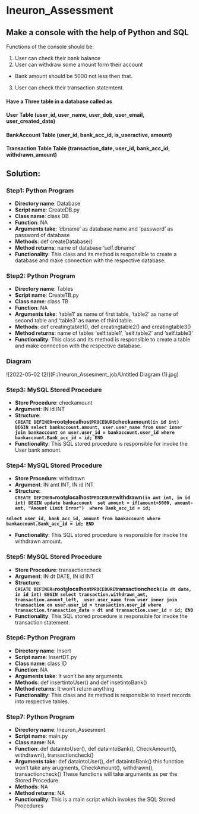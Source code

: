 # Ineuron_Assessment

## Make a console with the help of Python and SQL
Functions of the console should be:
1.	User can check their bank balance
2.	User can withdraw some amount form their account
-	Bank amount should be 5000 not less then that.
3.	User can check their transaction statemtent.

#### Have a Three table in a database called as 
#### User Table (user_id, user_name, user_dob, user_email, user_created_date)
#### BankAccount Table (user_id, bank_acc_id, is_useractive, amount)
#### Transaction Table Table (transaction_date, user_id, bank_acc_id, withdrawn_amount)


## Solution:

### Step1: Python Program
* **Directory name**: Database
* **Script name**: CreateDB.py
* **Class name**: class DB
* **Function**: NA
* **Arguments take**:  ‘dbname’ as database name and ‘password’ as password of database
* **Methods**: def createDatabase()
* **Method returns**: name of database ‘self.dbname’
* **Functionality**: This class and its method is responsible to create a database and make connection with the respective database.

### Step2: Python Program
* **Directory name**: Tables
* **Script name**: CreateTB.py
* **Class name**: class TB
* **Function**: NA
* **Arguments take**:  ‘table1’ as name of first table, ‘table2’ as name of second table and ‘table3’ as name of third table. 
* **Methods**: def creatingtable1(), def creatingtable2() and creatingtable3() 
* **Method returns**: name of tables ‘self.table1’, ‘self.table2’ and ‘self.table3’
* **Functionality**: This class and its method is responsible to create a table and make connection with the respective database.

### Diagram
![2022-05-02 (2)](‪F:/Ineuron_Assesment_job/Untitled Diagram (1).jpg)

### Step3: MySQL Stored Procedure
* **Store Procedure**: checkamount
* **Argument**: IN id INT
* **Structure**:  
**`CREATE DEFINER=`root`@`localhost` PROCEDURE `checkamount`(in id int)
BEGIN
select bankaccount.amount, user.user_name
from user
inner join bankaccount on user.user_id = bankaccount.user_id
where bankaccount.Bank_acc_id = id;
END`**
* **Functionality**: This SQL stored procedure is responsible for invoke the User bank amount.

### Step4: MySQL Stored Procedure
* **Store Procedure**: withdrawn
* **Argument**: IN amt INT, IN id INT
* **Structure**:  
**`CREATE DEFINER=`root`@`localhost` PROCEDURE `withdrawn`(in amt int, in id int)
BEGIN
update bankaccount 
set amount = if(amount>5000, amount-amt, "Amount Limit Error") 
where Bank_acc_id = id;`**

**`select user_id, bank_acc_id, amount
from bankaccount
where bankaccount.Bank_acc_id = id;
END`** 
* **Functionality**: This SQL stored procedure is responsible for invoke the withdrawn amount.

### Step5: MySQL Stored Procedure
* **Store Procedure**: transactioncheck
* **Argument**: IN dt DATE, IN id INT
* **Structure**:  
**`CREATE DEFINER=`root`@`localhost` PROCEDURE `transactioncheck`(in dt date, in id int)
BEGIN
select transaction.withdrawn_amt, transaction.amount_left,  user.user_name
from user
inner join transaction on user.user_id = transaction.user_id
where transaction.transaction_date = dt and transaction.user_id = id;
END`**
* **Functionality**: This SQL stored procedure is responsible for invoke the transaction statement.


### Step6: Python Program
* **Directory name**: Insert
* **Script name**: InsertDT.py
* **Class name**: class ID
* **Function**: NA
* **Arguments take**:  It won’t be any arguments. 
* **Methods**: def insertintoUser() and def insetintoBank() 
* **Method returns**: It won’t return anything
* **Functionality**: This class and its method is responsible to insert records into respective tables.




### Step7: Python Program
* **Directory name**: Ineuron_Assesment
* **Script name**: main.py
* **Class name**: NA
* **Function**: def dataintoUser(), def dataintoBank(), CheckAmount(), withdrawn(), transactioncheck()
* **Arguments take**:   def dataintoUser(), def dataintoBank() this function won’t take any arugments, CheckAmount(), withdrawn(), transactioncheck() These functions will take arguments as per the Stored Procedure.
* **Methods**: NA
* **Method returns**: NA
* **Functionality**: This is a main script which invokes the SQL Stored Procedures
